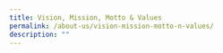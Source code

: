 ```yaml
---
title: Vision, Mission, Motto & Values
permalink: /about-us/vision-mission-motto-n-values/
description: ""
---
```

